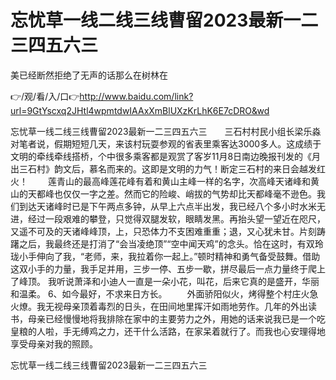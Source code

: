 # 忘忧草一线二线三线曹留2023最新一二三四五六三
美已经断然拒绝了无声的话那么在树林在

👉/观/看/入/口👉http://www.baidu.com/link?url=9GtYscxq2JHtl4wpmtdwIAAxXmBlUXzKrLhK6E7cDRO&wd

忘忧草一线二线三线曹留2023最新一二三四五六三　　三石村村民小组长梁乐淼对笔者说，假期短短几天，来该村玩耍参观的省表里乘客达3000多人。这成绩于文明的牵线牵线搭桥，个中很多乘客都是观赏了客岁11月8日南边晚报刊发的《月出三石村》韵文后，慕名而来的。这即是文明的力气！断定三石村的来日会越发红火！
　　莲青山的最高峰莲花峰有着和黄山主峰一样的名字，次高峰天诸峰和黄山的天都峰也仅仅一字之差。然而它的险峻、峭拔的气势却比天都峰毫不逊色。我们到达天诸峰时已是下午两点多钟，从早上六点半出发，我已经八个多小时水米无进，经过一段艰难的攀登，只觉得双腿发软，眼睛发黑。再抬头望一望近在咫尺，又遥不可及的天诸峰峰顶，上，只恐体力不支困难重重；退，又心犹未甘。片刻踌躇之后，我最终还是打消了“会当凌绝顶”“空中闻天鸡”的念头。恰在这时，有双玲珑小手伸向了我，“老师，来，我拉着你一起上。”顿时精神和勇气备受鼓舞。借助这双小手的力量，我手足并用，三步一停、五步一歇，拼尽最后一点力量终于爬上了峰顶。
我听说萧泽和小迪人一直是一朵小花，叫花，后来它真的是盛开，华丽和温柔。
	6、如今最好，不求来日方长。
　　外面骄阳似火，烤得整个村庄火急火燎。我无视母亲顶着毒烈的日头，在田间地里挥汗如雨地劳作。几年的外出读书，母亲已经慢慢地将我排除在家中的主要劳力之外，用她的话来说我已是一个吃皇粮的人啦，手无缚鸡之力，还干什么活路，在家呆着就行了。而我也心安理得地享受母亲对我的照顾。

忘忧草一线二线三线曹留2023最新一二三四五六三
